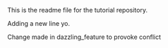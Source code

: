 This is the readme file for the tutorial repository.

Adding a new line yo.

Change made in dazzling_feature to provoke conflict

